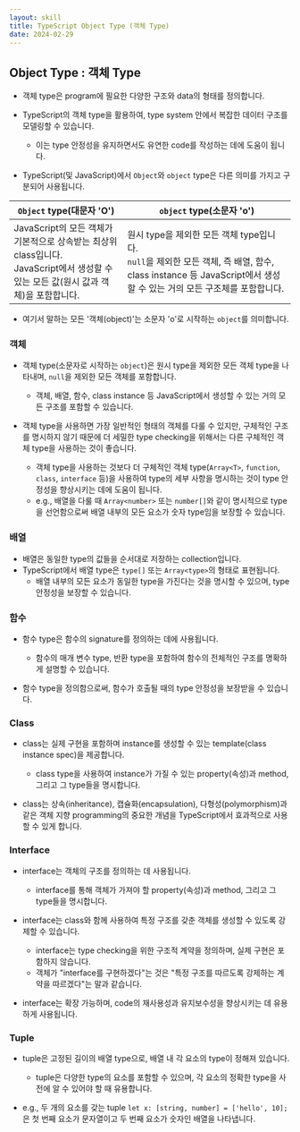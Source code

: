 ```yaml
---
layout: skill
title: TypeScript Object Type (객체 Type)
date: 2024-02-29
---
```




## Object Type : 객체 Type

- 객체 type은 program에 필요한 다양한 구조와 data의 형태를 정의합니다.

- TypeScript의 객체 type을 활용하여, type system 안에서 복잡한 데이터 구조를 모델링할 수 있습니다.
    - 이는 type 안정성을 유지하면서도 유연한 code를 작성하는 데에 도움이 됩니다.

- TypeScript(및 JavaScript)에서 `Object`와 `object` type은 다른 의미를 가지고 구분되어 사용됩니다.

| `Object` type(대문자 'O') | `object` type(소문자 'o') |
| --- | --- |
| JavaScript의 모든 객체가 기본적으로 상속받는 최상위 class입니다.<br>JavaScript에서 생성할 수 있는 모든 값(원시 값과 객체)을 포함합니다. | 원시 type을 제외한 모든 객체 type입니다.<br>`null`을 제외한 모든 객체, 즉 배열, 함수, class instance 등 JavaScript에서 생성할 수 있는 거의 모든 구조체를 포함합니다. |

- 여기서 말하는 모든 '객체(object)'는 소문자 'o'로 시작하는 `object`를 의미합니다.


### 객체

- 객체 type(소문자로 시작하는 `object`)은 원시 type을 제외한 모든 객체 type을 나타내며, `null`을 제외한 모든 객체를 포함합니다.
    - 객체, 배열, 함수, class instance 등 JavaScript에서 생성할 수 있는 거의 모든 구조를 포함할 수 있습니다.

- 객체 type을 사용하면 가장 일반적인 형태의 객체를 다룰 수 있지만, 구체적인 구조를 명시하지 않기 때문에 더 세밀한 type checking을 위해서는 다른 구체적인 객체 type을 사용하는 것이 좋습니다.
    - 객체 type을 사용하는 것보다 더 구체적인 객체 type(`Array<T>`, `function`, `class`, `interface` 등)을 사용하여 type의 세부 사항을 명시하는 것이 type 안정성을 향상시키는 데에 도움이 됩니다.
    - e.g., 배열을 다룰 때 `Array<number>` 또는 `number[]`와 같이 명시적으로 type을 선언함으로써 배열 내부의 모든 요소가 숫자 type임을 보장할 수 있습니다.


### 배열

- 배열은 동일한 type의 값들을 순서대로 저장하는 collection입니다.
- TypeScript에서 배열 type은 `type[]` 또는 `Array<type>`의 형태로 표현됩니다.
    - 배열 내부의 모든 요소가 동일한 type을 가진다는 것을 명시할 수 있으며, type 안정성을 보장할 수 있습니다.


### 함수

- 함수 type은 함수의 signature를 정의하는 데에 사용됩니다.
    - 함수의 매개 변수 type, 반환 type을 포함하여 함수의 전체적인 구조를 명확하게 설명할 수 있습니다.

- 함수 type을 정의함으로써, 함수가 호출될 때의 type 안정성을 보장받을 수 있습니다.


### Class

- class는 실제 구현을 포함하며 instance를 생성할 수 있는 template(class instance spec)을 제공합니다.
    - class type을 사용하여 instance가 가질 수 있는 property(속성)과 method, 그리고 그 type들을 명시합니다.

- class는 상속(inheritance), 캡슐화(encapsulation), 다형성(polymorphism)과 같은 객체 지향 programming의 중요한 개념을 TypeScript에서 효과적으로 사용할 수 있게 합니다.


### Interface

- interface는 객체의 구조를 정의하는 데 사용됩니다.
    - interface를 통해 객체가 가져야 할 property(속성)과 method, 그리고 그 type들을 명시합니다.

- interface는 class와 함께 사용하여 특정 구조를 갖춘 객체를 생성할 수 있도록 강제할 수 있습니다.
    - interface는 type checking을 위한 구조적 계약을 정의하며, 실제 구현은 포함하지 않습니다.
    - 객체가 "interface를 구현하겠다"는 것은 "특정 구조를 따르도록 강제하는 계약을 따르겠다"는 말과 같습니다.

- interface는 확장 가능하며, code의 재사용성과 유지보수성을 향상시키는 데 유용하게 사용됩니다.


### Tuple

- tuple은 고정된 길이의 배열 type으로, 배열 내 각 요소의 type이 정해져 있습니다.
    - tuple은 다양한 type의 요소를 포함할 수 있으며, 각 요소의 정확한 type을 사전에 알 수 있어야 할 때 유용합니다.

- e.g., 두 개의 요소를 갖는 tuple `let x: [string, number] = ['hello', 10];`은 첫 번째 요소가 문자열이고 두 번째 요소가 숫자인 배열을 나타냅니다.

